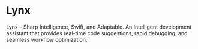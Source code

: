 # Lynx
Lynx – Sharp Intelligence, Swift, and Adaptable. An Intelligent development assistant that provides real-time code suggestions, rapid debugging, and seamless workflow optimization. 
